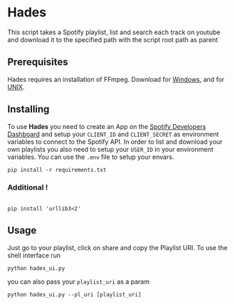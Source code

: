 # Hades

This script takes a Spotify playlist, list and search each track on youtube and
download it to the specified path with the script root path as parent

## Prerequisites

Hades requires an installation of FFmpeg. Download for [Windows](https://www.wikihow.com/Install-FFmpeg-on-Windows), and for [UNIX](https://www.ffmpeg.org/download.html).

## Installing

To use **Hades** you need to create an App on the [Spotify Developers Dashboard](https://developer.spotify.com/dashboard/applications) and setup your `CLIENT_ID` and `CLIENT_SECRET` as environment variables to connect to the Spotify API. In order to list and download your own playlists you also need to setup your `USER_ID` in your environment variables. You can use the `.env` file to setup your envars.

```shell
pip install -r requirements.txt
```
### Additional ! 

```shell

pip install 'urllib3<2'
```

## Usage

Just go to your playlist, click on share and copy the Playlist URI.
To use the shell interface run

```shell
python hades_ui.py
```

you can also pass your `playlist_uri` as a param

```shell
python hades_ui.py --pl_uri [playlist_uri]
```
